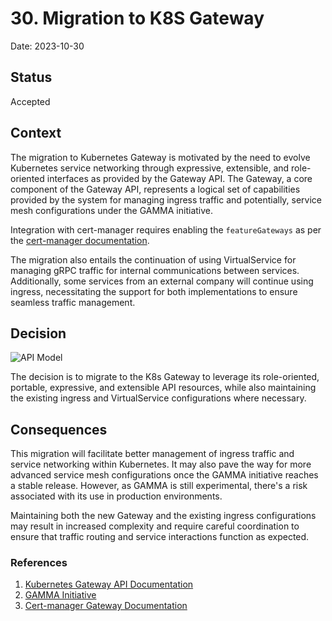 # 30. Migration to K8S Gateway

Date: 2023-10-30

## Status

Accepted

## Context

The migration to Kubernetes Gateway is motivated by the need to evolve Kubernetes service networking through expressive, 
extensible, and role-oriented interfaces as provided by the Gateway API. The Gateway, a core component of the Gateway API, 
represents a logical set of capabilities provided by the system for managing ingress traffic and potentially, 
service mesh configurations under the GAMMA initiative.

Integration with cert-manager requires enabling the `featureGateways` as per the [cert-manager documentation](https://cert-manager.io/docs/usage/gateway/).

The migration also entails the continuation of using VirtualService for managing gRPC traffic for internal communications between services. 
Additionally, some services from an external company will continue using ingress, necessitating the support 
for both implementations to ensure seamless traffic management.

## Decision


![API Model](https://gateway-api.sigs.k8s.io/images/api-model.png)

The decision is to migrate to the K8s Gateway to leverage its role-oriented, portable, expressive, and extensible API resources, 
while also maintaining the existing ingress and VirtualService configurations where necessary.

## Consequences

This migration will facilitate better management of ingress traffic and service networking within Kubernetes. 
It may also pave the way for more advanced service mesh configurations once the GAMMA initiative reaches a stable release. 
However, as GAMMA is still experimental, there's a risk associated with its use in production environments.

Maintaining both the new Gateway and the existing ingress configurations may result in increased complexity and require 
careful coordination to ensure that traffic routing and service interactions function as expected.

### References

1. [Kubernetes Gateway API Documentation](https://gateway-api.sigs.k8s.io/)
2. [GAMMA Initiative](https://gateway-api.sigs.k8s.io/concepts/gamma/)
3. [Cert-manager Gateway Documentation](https://cert-manager.io/docs/usage/gateway/)
